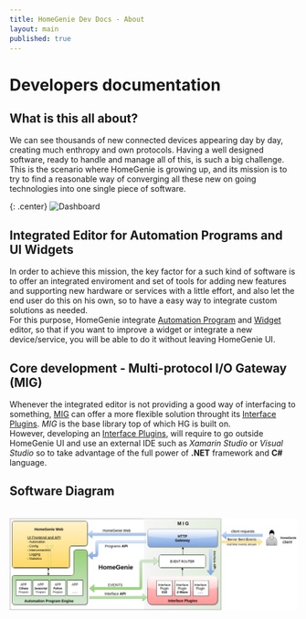 ```yaml
---
title: HomeGenie Dev Docs - About
layout: main
published: true
---
```


# Developers documentation

## What is this all about?

We can see thousands of new connected devices appearing day by day, creating much enthropy and own protocols.
Having a well designed software, ready to handle and manage all of this, is such a big challenge.
This is the scenario where HomeGenie is growing up, and its mission is to try to find a reasonable way of converging all these new on going technologies into one single piece of software.

{: .center}
![Dashboard]({{site.baseurl}}/images/docs/dashboard_page_01.png)

## Integrated Editor for Automation Programs and UI Widgets

In order to achieve this mission, the key factor for a such kind of software is to offer an integrated enviroment and set of tools for adding new features and supporting new hardware or services with a little effort, and also let the end user do this on his own, so to have a easy way to integrate custom solutions as needed.<br/>
For this purpose, HomeGenie integrate [Automation Program](programs.html) and [Widget](widgets.html) editor, so that if you want to improve a widget or integrate a new device/service, you will be able to do it without leaving HomeGenie UI.

## Core development - Multi-protocol I/O Gateway (MIG)

Whenever the integrated editor is not providing a good way of interfacing to something, [MIG](https://github.com/genielabs/mig-service-dotnet) can offer a more flexible solution throught its [Interface Plugins](https://github.com/genielabs/mig-service-dotnet). *MIG* is the base library top of which HG is built on.<br/>
However, developing an [Interface Plugins](https://github.com/genielabs/mig-service-dotnet), will require to go outside HomeGenie UI and use an external IDE such as *Xamarin Studio* or *Visual Studio* so to take advantage of the full power of **.NET** framework and **C#** language.


## Software Diagram

<br />
<img src="https://raw.githubusercontent.com/genielabs/HomeGenie/master/HomeGenie_Diagram.png" />
